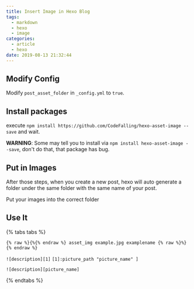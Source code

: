 ```yaml
---
title: Insert Image in Hexo Blog
tags:
  - markdown
  - hexo
  - image
categories:
  - article
  - hexo
date: 2019-08-13 21:32:44
---
```


## Modify Config

Modify `post_asset_folder` in `_config.yml` to `true`.  

## Install packages

execute `npm install https://github.com/CodeFalling/hexo-asset-image --save` and wait.  

**WARNING**: Some may tell you to install via `npm install hexo-asset-image --save`, don't do that, that package has bug.

## Put in Images

After those steps, when you create a new post, hexo will auto generate a folder under the same folder with the same name of your post.

Put your images into the correct folder

## Use It

{% tabs tabs %}
<!-- tab First Way -->
`{% raw %}{%{% endraw %} asset_img example.jpg examplename {% raw %}%}{% endraw %}`
<!-- endtab -->
<!-- tab Second Way-->
`![description][1]`
`[1]:picture_path "picture_name" ]`
<!-- endtab -->
<!-- tab Third Way-->
`![description][picture_name]`
<!-- endtab -->
{% endtabs %}
